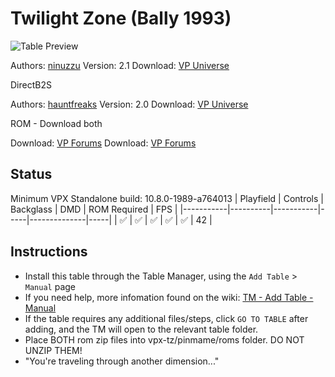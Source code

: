 # Twilight Zone (Bally 1993)

![Table Preview](../../images/vpx-tz.png)

Authors: [ninuzzu](https://vpuniverse.com/profile/5530-ninuzzu/)
Version: 2.1
Download: [VP Universe](https://vpuniverse.com/files/file/5500-twilight-zone-bally-1993/)

DirectB2S

Authors: [hauntfreaks](https://vpuniverse.com/profile/5216-hauntfreaks/)
Version: 2.0
Download: [VP Universe](https://vpuniverse.com/files/file/12147-twilight-zone-bally-1993-b2s-full-dmd/)

ROM - Download both

Download: [VP Forums](https://www.vpforums.org/index.php?app=downloads&showfile=1237)
Download: [VP Forums](https://www.vpforums.org/index.php?app=downloads&showfile=1236)

## Status 

Minimum VPX Standalone build: 10.8.0-1989-a764013
| Playfield | Controls | Backglass | DMD | ROM Required | FPS | 
|-----------|----------|-----------|-----|--------------|-----|
| :white_check_mark: | :white_check_mark: | :white_check_mark: | :white_check_mark: | :white_check_mark: | 42 |

## Instructions

- Install this table through the Table Manager, using the `Add Table` > `Manual` page
- If you need help, more infomation found on the wiki: [TM - Add Table - Manual](https://github.com/LegendsUnchained/vpx-standalone-alp4k/wiki/%5B04%5D-%F0%9F%A7%A1-TM-%E2%80%90-Other-Features#add-table---manual)
- If the table requires any additional files/steps, click `GO TO TABLE` after adding, and the TM will open to the relevant table folder.
- Place BOTH rom zip files into vpx-tz/pinmame/roms folder. DO NOT UNZIP THEM!
- "You're traveling through another dimension..."

